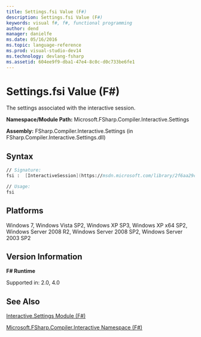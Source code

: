 ```yaml
---
title: Settings.fsi Value (F#)
description: Settings.fsi Value (F#)
keywords: visual f#, f#, functional programming
author: dend
manager: danielfe
ms.date: 05/16/2016
ms.topic: language-reference
ms.prod: visual-studio-dev14
ms.technology: devlang-fsharp
ms.assetid: 604ee9f9-dba1-47e4-8c0c-d0c733be6fe1 
---
```


# Settings.fsi Value (F#)

The settings associated with the interactive session.

**Namespace/Module Path:** Microsoft.FSharp.Compiler.Interactive.Settings

**Assembly:** FSharp.Compiler.Interactive.Settings (in FSharp.Compiler.Interactive.Settings.dll)


## Syntax

```fsharp
// Signature:
fsi :  [InteractiveSession](https://msdn.microsoft.com/library/2f6aa29c-7fb9-43ae-a7e3-6720fcb282bf)

// Usage:
fsi
```

## Platforms
Windows 7, Windows Vista SP2, Windows XP SP3, Windows XP x64 SP2, Windows Server 2008 R2, Windows Server 2008 SP2, Windows Server 2003 SP2


## Version Information
**F# Runtime**

Supported in: 2.0, 4.0

## See Also
[Interactive.Settings Module &#40;F&#35;&#41;](Interactive.Settings-Module-%5BFSharp%5D.md)

[Microsoft.FSharp.Compiler.Interactive Namespace &#40;F&#35;&#41;](index.md)